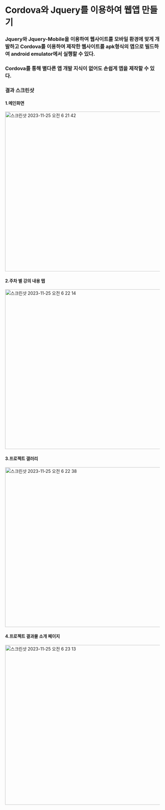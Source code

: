 # Cordova와 Jquery를 이용하여 웹앱 만들기

### Jquery와 Jquery-Mobile을 이용하여 웹사이트를 모바일 환경에 맞게 개발하고 Cordova를 이용하여 제작한 웹사이트를 apk형식의 앱으로 빌드하여 android emulator에서 실행할 수 있다.

### Cordova를 통해 별다른 앱 개발 지식이 없어도 손쉽게 앱을 제작할 수 있다.

### 결과 스크린샷

#### 1.메인화면

<img width="518" alt="스크린샷 2023-11-25 오전 6 21 42" src="https://github.com/uomaep/cordova/assets/114221785/36c74ab4-1c1e-4575-9ffc-47873bd4a5cb">

#### 2.주차 별 강의 내용 탭

<img width="518" alt="스크린샷 2023-11-25 오전 6 22 14" src="https://github.com/uomaep/cordova/assets/114221785/f1fdc201-3a6c-420d-80ce-3ea0a477e344">

#### 3.프로젝트 갤러리

<img width="518" alt="스크린샷 2023-11-25 오전 6 22 38" src="https://github.com/uomaep/cordova/assets/114221785/d1a85423-fab7-4338-9256-3f2d83a2fc8a">

#### 4.프로젝트 결과물 소개 페이지

<img width="518" alt="스크린샷 2023-11-25 오전 6 23 13" src="https://github.com/uomaep/cordova/assets/114221785/eecdb836-f561-4e7c-9d69-04d234cf4b64">
